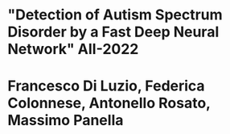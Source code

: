 # "Detection of Autism Spectrum Disorder by a Fast Deep Neural Network" AII-2022
# Francesco Di Luzio, Federica Colonnese, Antonello Rosato, Massimo Panella
